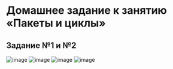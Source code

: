 # Домашнее задание к занятию «Пакеты и циклы»
## Задание №1 и №2
![image](https://github.com/user-attachments/assets/a9844948-a1b7-4525-9467-c7e48eeffe91)
![image](https://github.com/user-attachments/assets/efc37f16-5c71-4eb5-9ebd-481381da778b)
![image](https://github.com/user-attachments/assets/f21744d2-2264-45e6-9105-eb49a1ee09ea)
![image](https://github.com/user-attachments/assets/0e0b6493-26b6-45a9-aea6-534ac2552e2e)



